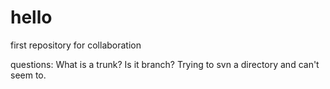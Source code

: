 # hello
first repository for collaboration

questions:
What is a trunk? Is it branch?
Trying to svn a directory and can't seem to. 

